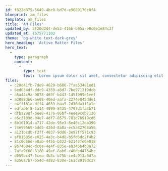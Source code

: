 ```yaml
---
id: f822d875-5649-4bc0-bd7d-e9689176c8f4
blueprint: am_files
template: am_files
title: 'AM Files'
updated_by: 5f20d2d4-de53-416b-b95a-e8c0e1e84c3f
updated_at: 1675771103
theme: 'bg-white text-dark-grey'
hero_heading: 'Active Matter Files'
hero_text:
  -
    type: paragraph
    content:
      -
        type: text
        text: 'Lorem ipsum dolor sit amet, consectetur adipiscing elit etiam tortor augue faucibus vel orci a fermentum pharetra quam nulla vestibulum augue sed malesuada sollicitudin.'
files:
  - c20d41fb-7de9-4629-b606-7fae53481ed1
  - 6ed034df-ddc9-4359-a8d7-7be971319dcb
  - a5a44c9a-9878-469f-b443-145f099e1eef
  - a3888db6-ae08-40ed-aafa-2274e045dde1
  - e4fff61a-dff4-4659-baa5-2d30da111a1e
  - edfab6f8-1a14-4099-8435-4797d1fa3b71
  - dfba298f-bee8-4176-86bf-4eee9c0b7130
  - e6c3109d-04e7-4df7-8579-781d7b919cd6
  - 8b101014-a717-42de-95e3-8e46c12db390
  - 74e99569-bdd5-426d-8a8a-ec5a82768a56
  - a121bcdb-f2ff-4837-9dd6-3e92ff571c93
  - af01585d-e025-4a3c-b4d8-b5fd6dc2f4b2
  - 81c0d66d-e8ab-445b-b322-62143fe6e018
  - 9b74004c-dc0a-4e4f-835e-e8346b4b3a72
  - 7afa9f60-3180-49af-8ab6-c40ded4764bc
  - d059bc47-5cea-4b3c-b75b-ce4c913a6d7a
  - a356a7b7-554d-4d82-830e-161c8919dc37
---
```

